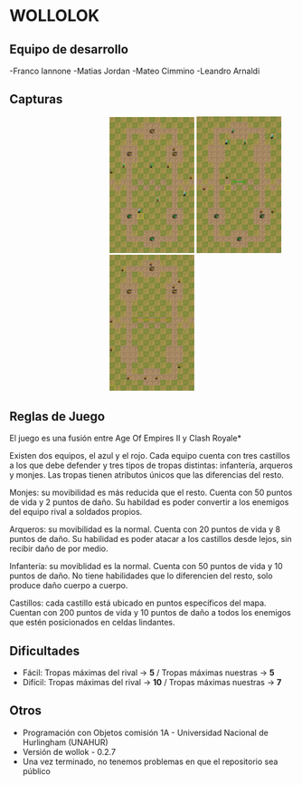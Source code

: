 # WOLLOLOK

## Equipo de desarrollo

-Franco Iannone
-Matias Jordan
-Mateo Cimmino
-Leandro Arnaldi

## Capturas

<p align="center">
  <img s![GIF-wollolok](https://github.com/user-attachments/assets/c17c9d2e-d556-43a4-ba96-47300decff7c)
rc="imagenes del README/interfaz.png" alt="" width="150">
  <img src="imagenes del README/batalla.png" alt="" width="150">
  <img src="imagenes del README/victoria.png" alt="" width="150">
  <img src="imagenes del README/perder.png" alt="" width="150">
</p>



## Reglas de Juego 

El juego es una fusión entre Age Of Empires II y Clash Royale*

Existen dos equipos, el azul y el rojo. Cada equipo cuenta con tres castillos a los que debe defender y tres tipos de tropas distintas: infantería, arqueros y monjes. Las tropas tienen atributos únicos que las diferencias del resto.

Monjes: su movibilidad es más reducida que el resto. Cuenta con 50 puntos de vida y 2 puntos de daño. Su habildad es poder convertir a los enemigos del equipo rival a soldados propios. 

Arqueros: su movibilidad es la normal. Cuenta con 20 puntos de vida y 8 puntos de daño. Su habilidad es poder atacar a los castillos desde lejos, sin recibir daño de por medio.

Infantería: su moviblidad es la normal. Cuenta con 50 puntos de vida y 10 puntos de daño. No tiene habilidades que lo diferencien del resto, solo produce daño cuerpo a cuerpo.

Castillos: cada castillo está ubicado en puntos específicos del mapa. Cuentan con 200 puntos de vida y 10 puntos de daño a todos los enemigos que estén posicionados en celdas lindantes. 

## Dificultades
<ul>
  <li>Fácil: Tropas máximas del rival -> <strong>5</strong> / Tropas máximas nuestras -> <strong>5</strong>
  <li>Difícil: Tropas máximas del rival -> <strong>10</strong>  / Tropas máximas nuestras -> <strong>7</strong>
</li>
</ul>

## Otros

- Programación con Objetos comisión 1A - Universidad Nacional de Hurlingham (UNAHUR)
- Versión de wollok - 0.2.7
- Una vez terminado, no tenemos problemas en que el repositorio sea público 
